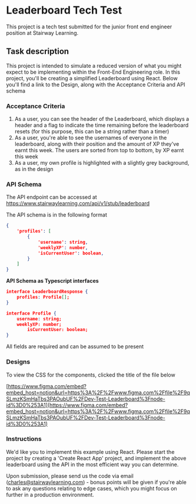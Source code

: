 # Leaderboard Tech Test
This project is a tech test submitted for the junior front end engineer position at Stairway Learning.


## Task description

This project is intended to simulate a reduced version of what you might expect to be implementing within the Front-End Engineering role. In this project, you'll be creating a simplified Leaderboard using React. Below you'll find a link to the Design, along with the Acceptance Criteria and API schema

### Acceptance Criteria

1. As a user, you can see the header of the Leaderboard, which displays a header and a flag to indicate the time remaining before the leaderboard resets (for this purpose, this can be a string rather than a timer)
2. As a user, you're able to see the usernames of everyone in the leaderboard, along with their position and the amount of XP they've earnt this week. The users are sorted from top to bottom, by XP earnt this week
3. As a user, my own profile is highlighted with a slightly grey background, as in the design

### API Schema

The API endpoint can be accessed at https://www.stairwaylearning.com/api/v1/stub/leaderboard

The API schema is in the following format

```json
{
	'profiles': [
		{
			'username': string,
			'weeklyXP': number,
			'isCurrentUser': boolean,
		}
	]
}
```

**API Schema as Typescript interfaces**

```json
interface LeaderboardResponse {
    profiles: Profile[];
}

interface Profile {
    username: string;
    weeklyXP: number;
		isCurrentUser: boolean;
}
```

All fields are required and can be assumed to be present

### Designs

To view the CSS for the components, clicked the title of the file below

[https://www.figma.com/embed?embed_host=notion&url=https%3A%2F%2Fwww.figma.com%2Ffile%2F9qSLmzKSmHaTbs3PAOubUF%2FDev-Test-Leaderboard%3Fnode-id%3D0%253A1](https://www.figma.com/embed?embed_host=notion&url=https%3A%2F%2Fwww.figma.com%2Ffile%2F9qSLmzKSmHaTbs3PAOubUF%2FDev-Test-Leaderboard%3Fnode-id%3D0%253A1)

### Instructions

We'd like you to implement this example using React. Please start the project by creating a 'Create React App' project, and implement the above leaderboard using the API in the most efficient way you can determine.

Upon submission, please send us the code via email (charles@stairwaylearning.com) - bonus points will be given if you're able to ask any questions relating to edge cases, which you might focus on further in a production environment.
